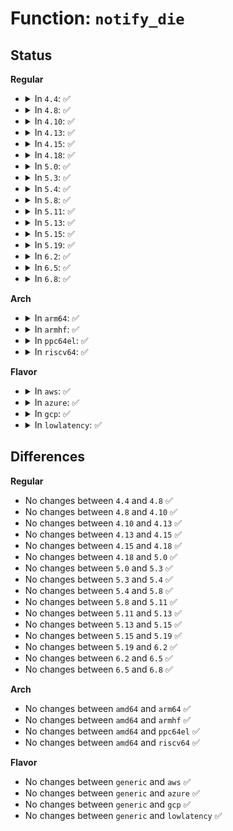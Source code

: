 # Function: <code>notify_die</code>

## Status
<b>Regular</b>
<ul>
<li>
<details>
<summary>In <code>4.4</code>: ✅</summary>

```c
int notify_die(enum die_val val, const char *str, struct pt_regs *regs, long int err, int trap, int sig);
```

**Collision:** Unique Global

**Inline:** No

**Transformation:** False

**Instances:**

```
In kernel/notifier.c (ffffffff810a1590)
Location: kernel/notifier.c:536
Inline: False
Direct callers:
  - arch/x86/kernel/traps.c:do_debug
  - arch/x86/kernel/traps.c:do_error_trap
  - arch/x86/kernel/traps.c:do_general_protection
  - arch/x86/kernel/traps.c:math_error
  - arch/x86/kernel/traps.c:do_double_fault
  - arch/x86/kernel/traps.c:do_bounds
```
**Symbols:**

```
ffffffff810a1590-ffffffff810a15eb: notify_die (STB_GLOBAL)
```
</details>
</li>
<li>
<details>
<summary>In <code>4.8</code>: ✅</summary>

```c
int notify_die(enum die_val val, const char *str, struct pt_regs *regs, long int err, int trap, int sig);
```

**Collision:** Unique Global

**Inline:** No

**Transformation:** False

**Instances:**

```
In kernel/notifier.c (ffffffff810a4cb0)
Location: kernel/notifier.c:536
Inline: False
Direct callers:
  - arch/x86/kernel/traps.c:math_error
  - arch/x86/kernel/traps.c:do_debug
  - arch/x86/kernel/traps.c:do_general_protection
  - arch/x86/kernel/traps.c:do_bounds
  - arch/x86/kernel/traps.c:do_double_fault
  - arch/x86/kernel/traps.c:do_error_trap
```
**Symbols:**

```
ffffffff810a4cb0-ffffffff810a4d0b: notify_die (STB_GLOBAL)
```
</details>
</li>
<li>
<details>
<summary>In <code>4.10</code>: ✅</summary>

```c
int notify_die(enum die_val val, const char *str, struct pt_regs *regs, long int err, int trap, int sig);
```

**Collision:** Unique Global

**Inline:** No

**Transformation:** False

**Instances:**

```
In kernel/notifier.c (ffffffff810aa910)
Location: kernel/notifier.c:536
Inline: False
Direct callers:
  - arch/x86/kernel/traps.c:math_error
  - arch/x86/kernel/traps.c:do_debug
  - arch/x86/kernel/traps.c:do_general_protection
  - arch/x86/kernel/traps.c:do_bounds
  - arch/x86/kernel/traps.c:do_double_fault
  - arch/x86/kernel/traps.c:do_error_trap
```
**Symbols:**

```
ffffffff810aa910-ffffffff810aa96b: notify_die (STB_GLOBAL)
```
</details>
</li>
<li>
<details>
<summary>In <code>4.13</code>: ✅</summary>

```c
int notify_die(enum die_val val, const char *str, struct pt_regs *regs, long int err, int trap, int sig);
```

**Collision:** Unique Global

**Inline:** No

**Transformation:** False

**Instances:**

```
In kernel/notifier.c (ffffffff810a7490)
Location: kernel/notifier.c:536
Inline: False
Direct callers:
  - arch/x86/kernel/traps.c:math_error
  - arch/x86/kernel/traps.c:do_debug
  - arch/x86/kernel/traps.c:do_general_protection
  - arch/x86/kernel/traps.c:do_bounds
  - arch/x86/kernel/traps.c:do_double_fault
  - arch/x86/kernel/traps.c:do_error_trap
```
**Symbols:**

```
ffffffff810a7490-ffffffff810a74eb: notify_die (STB_GLOBAL)
```
</details>
</li>
<li>
<details>
<summary>In <code>4.15</code>: ✅</summary>

```c
int notify_die(enum die_val val, const char *str, struct pt_regs *regs, long int err, int trap, int sig);
```

**Collision:** Unique Global

**Inline:** No

**Transformation:** False

**Instances:**

```
In kernel/notifier.c (ffffffff810adc10)
Location: kernel/notifier.c:536
Inline: False
Direct callers:
  - arch/x86/kernel/traps.c:math_error
  - arch/x86/kernel/traps.c:do_debug
  - arch/x86/kernel/traps.c:do_general_protection
  - arch/x86/kernel/traps.c:do_bounds
  - arch/x86/kernel/traps.c:do_double_fault
  - arch/x86/kernel/traps.c:do_error_trap
```
**Symbols:**

```
ffffffff810adc10-ffffffff810adc6b: notify_die (STB_GLOBAL)
```
</details>
</li>
<li>
<details>
<summary>In <code>4.18</code>: ✅</summary>

```c
int notify_die(enum die_val val, const char *str, struct pt_regs *regs, long int err, int trap, int sig);
```

**Collision:** Unique Global

**Inline:** No

**Transformation:** False

**Instances:**

```
In kernel/notifier.c (ffffffff810b4a80)
Location: kernel/notifier.c:536
Inline: False
Direct callers:
  - arch/x86/kernel/traps.c:math_error
  - arch/x86/kernel/traps.c:do_debug
  - arch/x86/kernel/traps.c:do_general_protection
  - arch/x86/kernel/traps.c:do_bounds
  - arch/x86/kernel/traps.c:do_double_fault
  - arch/x86/kernel/traps.c:do_error_trap
  - arch/x86/kernel/dumpstack.c:__die
```
**Symbols:**

```
ffffffff810b4a80-ffffffff810b4adb: notify_die (STB_GLOBAL)
```
</details>
</li>
<li>
<details>
<summary>In <code>5.0</code>: ✅</summary>

```c
int notify_die(enum die_val val, const char *str, struct pt_regs *regs, long int err, int trap, int sig);
```

**Collision:** Unique Global

**Inline:** No

**Transformation:** False

**Instances:**

```
In kernel/notifier.c (ffffffff810bdbd0)
Location: kernel/notifier.c:536
Inline: False
Direct callers:
  - arch/x86/kernel/traps.c:math_error
  - arch/x86/kernel/traps.c:do_debug
  - arch/x86/kernel/traps.c:do_general_protection
  - arch/x86/kernel/traps.c:do_bounds
  - arch/x86/kernel/traps.c:do_double_fault
  - arch/x86/kernel/traps.c:do_error_trap
  - arch/x86/kernel/dumpstack.c:__die
```
**Symbols:**

```
ffffffff810bdbd0-ffffffff810bdc2b: notify_die (STB_GLOBAL)
```
</details>
</li>
<li>
<details>
<summary>In <code>5.3</code>: ✅</summary>

```c
int notify_die(enum die_val val, const char *str, struct pt_regs *regs, long int err, int trap, int sig);
```

**Collision:** Unique Global

**Inline:** No

**Transformation:** False

**Instances:**

```
In kernel/notifier.c (ffffffff810c3b90)
Location: kernel/notifier.c:538
Inline: False
Direct callers:
  - arch/x86/kernel/traps.c:math_error
  - arch/x86/kernel/traps.c:do_debug
  - arch/x86/kernel/traps.c:do_general_protection
  - arch/x86/kernel/traps.c:do_bounds
  - arch/x86/kernel/traps.c:do_double_fault
  - arch/x86/kernel/traps.c:do_error_trap
  - arch/x86/kernel/dumpstack.c:__die
```
**Symbols:**

```
ffffffff810c3b90-ffffffff810c3beb: notify_die (STB_GLOBAL)
```
</details>
</li>
<li>
<details>
<summary>In <code>5.4</code>: ✅</summary>

```c
int notify_die(enum die_val val, const char *str, struct pt_regs *regs, long int err, int trap, int sig);
```

**Collision:** Unique Global

**Inline:** No

**Transformation:** False

**Instances:**

```
In kernel/notifier.c (ffffffff810ccca0)
Location: kernel/notifier.c:538
Inline: False
Direct callers:
  - arch/x86/kernel/traps.c:math_error
  - arch/x86/kernel/traps.c:do_debug
  - arch/x86/kernel/traps.c:do_general_protection
  - arch/x86/kernel/traps.c:do_bounds
  - arch/x86/kernel/traps.c:do_double_fault
  - arch/x86/kernel/traps.c:do_error_trap
  - arch/x86/kernel/dumpstack.c:__die
```
**Symbols:**

```
ffffffff810ccca0-ffffffff810cccfb: notify_die (STB_GLOBAL)
```
</details>
</li>
<li>
<details>
<summary>In <code>5.8</code>: ✅</summary>

```c
int notify_die(enum die_val val, const char *str, struct pt_regs *regs, long int err, int trap, int sig);
```

**Collision:** Unique Global

**Inline:** No

**Transformation:** False

**Instances:**

```
In kernel/notifier.c (ffffffff810d6e60)
Location: kernel/notifier.c:503
Inline: False
Direct callers:
  - arch/x86/kernel/traps.c:math_error
  - arch/x86/kernel/traps.c:handle_debug
  - arch/x86/kernel/traps.c:exc_general_protection
  - arch/x86/kernel/traps.c:exc_bounds
  - arch/x86/kernel/traps.c:exc_double_fault
  - arch/x86/kernel/traps.c:exc_alignment_check
  - arch/x86/kernel/traps.c:do_error_trap
  - arch/x86/kernel/dumpstack.c:__die_body
```
**Symbols:**

```
ffffffff810d6e60-ffffffff810d6ef3: notify_die (STB_GLOBAL)
```
</details>
</li>
<li>
<details>
<summary>In <code>5.11</code>: ✅</summary>

```c
int notify_die(enum die_val val, const char *str, struct pt_regs *regs, long int err, int trap, int sig);
```

**Collision:** Unique Global

**Inline:** No

**Transformation:** False

**Instances:**

```
In kernel/notifier.c (ffffffff810d1900)
Location: kernel/notifier.c:535
Inline: False
Direct callers:
  - arch/x86/kernel/traps.c:math_error
  - arch/x86/kernel/traps.c:noist_exc_debug
  - arch/x86/kernel/traps.c:exc_debug
  - arch/x86/kernel/traps.c:exc_general_protection
  - arch/x86/kernel/traps.c:exc_bounds
  - arch/x86/kernel/traps.c:exc_double_fault
  - arch/x86/kernel/traps.c:exc_alignment_check
  - arch/x86/kernel/traps.c:do_error_trap
  - arch/x86/kernel/dumpstack.c:__die_body
```
**Symbols:**

```
ffffffff810d1900-ffffffff810d199e: notify_die (STB_GLOBAL)
```
</details>
</li>
<li>
<details>
<summary>In <code>5.13</code>: ✅</summary>

```c
int notify_die(enum die_val val, const char *str, struct pt_regs *regs, long int err, int trap, int sig);
```

**Collision:** Unique Global

**Inline:** No

**Transformation:** False

**Instances:**

```
In kernel/notifier.c (ffffffff810d34e0)
Location: kernel/notifier.c:535
Inline: False
Direct callers:
  - arch/x86/kernel/traps.c:math_error
  - arch/x86/kernel/traps.c:noist_exc_debug
  - arch/x86/kernel/traps.c:exc_debug
  - arch/x86/kernel/traps.c:exc_general_protection
  - arch/x86/kernel/traps.c:exc_bounds
  - arch/x86/kernel/traps.c:exc_double_fault
  - arch/x86/kernel/traps.c:exc_alignment_check
  - arch/x86/kernel/traps.c:do_error_trap
  - arch/x86/kernel/dumpstack.c:__die_body
```
**Symbols:**

```
ffffffff810d34e0-ffffffff810d357e: notify_die (STB_GLOBAL)
```
</details>
</li>
<li>
<details>
<summary>In <code>5.15</code>: ✅</summary>

```c
int notify_die(enum die_val val, const char *str, struct pt_regs *regs, long int err, int trap, int sig);
```

**Collision:** Unique Global

**Inline:** No

**Transformation:** False

**Instances:**

```
In kernel/notifier.c (ffffffff810e6670)
Location: kernel/notifier.c:516
Inline: False
Direct callers:
  - arch/x86/kernel/traps.c:math_error
  - arch/x86/kernel/traps.c:noist_exc_debug
  - arch/x86/kernel/traps.c:exc_debug
  - arch/x86/kernel/traps.c:exc_general_protection
  - arch/x86/kernel/traps.c:exc_bounds
  - arch/x86/kernel/traps.c:exc_double_fault
  - arch/x86/kernel/traps.c:exc_alignment_check
  - arch/x86/kernel/traps.c:do_error_trap
  - arch/x86/kernel/dumpstack.c:__die_body
```
**Symbols:**

```
ffffffff810e6670-ffffffff810e670e: notify_die (STB_GLOBAL)
```
</details>
</li>
<li>
<details>
<summary>In <code>5.19</code>: ✅</summary>

```c
int notify_die(enum die_val val, const char *str, struct pt_regs *regs, long int err, int trap, int sig);
```

**Collision:** Unique Global

**Inline:** No

**Transformation:** False

**Instances:**

```
In kernel/notifier.c (ffffffff81100700)
Location: kernel/notifier.c:580
Inline: False
Direct callers:
  - arch/x86/kernel/traps.c:math_error
  - arch/x86/kernel/traps.c:noist_exc_debug
  - arch/x86/kernel/traps.c:exc_debug
  - arch/x86/kernel/traps.c:gp_try_fixup_and_notify
  - arch/x86/kernel/traps.c:exc_bounds
  - arch/x86/kernel/traps.c:exc_double_fault
  - arch/x86/kernel/traps.c:exc_alignment_check
  - arch/x86/kernel/traps.c:do_error_trap
  - arch/x86/kernel/dumpstack.c:__die_body
```
**Symbols:**

```
ffffffff81100700-ffffffff811007b5: notify_die (STB_GLOBAL)
```
</details>
</li>
<li>
<details>
<summary>In <code>6.2</code>: ✅</summary>

```c
int notify_die(enum die_val val, const char *str, struct pt_regs *regs, long int err, int trap, int sig);
```

**Collision:** Unique Global

**Inline:** No

**Transformation:** False

**Instances:**

```
In kernel/notifier.c (ffffffff81125640)
Location: kernel/notifier.c:580
Inline: False
Direct callers:
  - arch/x86/kernel/traps.c:math_error
  - arch/x86/kernel/traps.c:noist_exc_debug
  - arch/x86/kernel/traps.c:exc_debug
  - arch/x86/kernel/traps.c:gp_try_fixup_and_notify
  - arch/x86/kernel/traps.c:exc_bounds
  - arch/x86/kernel/traps.c:exc_double_fault
  - arch/x86/kernel/traps.c:exc_alignment_check
  - arch/x86/kernel/traps.c:do_error_trap
  - arch/x86/kernel/dumpstack.c:die_addr
  - arch/x86/kernel/dumpstack.c:die
```
**Symbols:**

```
ffffffff81125640-ffffffff811256f5: notify_die (STB_GLOBAL)
```
</details>
</li>
<li>
<details>
<summary>In <code>6.5</code>: ✅</summary>

```c
int notify_die(enum die_val val, const char *str, struct pt_regs *regs, long int err, int trap, int sig);
```

**Collision:** Unique Global

**Inline:** No

**Transformation:** False

**Instances:**

```
In kernel/notifier.c (ffffffff81132ab0)
Location: kernel/notifier.c:583
Inline: False
Direct callers:
  - arch/x86/kernel/traps.c:math_error
  - arch/x86/kernel/traps.c:noist_exc_debug
  - arch/x86/kernel/traps.c:exc_debug
  - arch/x86/kernel/traps.c:gp_try_fixup_and_notify
  - arch/x86/kernel/traps.c:exc_bounds
  - arch/x86/kernel/traps.c:exc_double_fault
  - arch/x86/kernel/traps.c:exc_alignment_check
  - arch/x86/kernel/traps.c:do_error_trap
  - arch/x86/kernel/dumpstack.c:die_addr
  - arch/x86/kernel/dumpstack.c:die
```
**Symbols:**

```
ffffffff81132ab0-ffffffff81132b32: notify_die (STB_GLOBAL)
```
</details>
</li>
<li>
<details>
<summary>In <code>6.8</code>: ✅</summary>

```c
int notify_die(enum die_val val, const char *str, struct pt_regs *regs, long int err, int trap, int sig);
```

**Collision:** Unique Global

**Inline:** No

**Transformation:** False

**Instances:**

```
In kernel/notifier.c (ffffffff8113d9c0)
Location: kernel/notifier.c:583
Inline: False
Direct callers:
  - arch/x86/kernel/traps.c:math_error
  - arch/x86/kernel/traps.c:noist_exc_debug
  - arch/x86/kernel/traps.c:exc_debug
  - arch/x86/kernel/traps.c:gp_try_fixup_and_notify
  - arch/x86/kernel/traps.c:exc_bounds
  - arch/x86/kernel/traps.c:exc_double_fault
  - arch/x86/kernel/traps.c:exc_alignment_check
  - arch/x86/kernel/traps.c:do_error_trap
  - arch/x86/kernel/dumpstack.c:die_addr
  - arch/x86/kernel/dumpstack.c:die
```
**Symbols:**

```
ffffffff8113d9c0-ffffffff8113da42: notify_die (STB_GLOBAL)
```
</details>
</li>
</ul>
<b>Arch</b>
<ul>
<li>
<details>
<summary>In <code>arm64</code>: ✅</summary>

```c
int notify_die(enum die_val val, const char *str, struct pt_regs *regs, long int err, int trap, int sig);
```

**Collision:** Unique Global

**Inline:** No

**Transformation:** False

**Instances:**

```
In kernel/notifier.c (ffff80001012bb10)
Location: kernel/notifier.c:538
Inline: False
Direct callers:
  - arch/arm64/kernel/traps.c:die
```
**Symbols:**

```
ffff80001012bb10-ffff80001012bb7c: notify_die (STB_GLOBAL)
```
</details>
</li>
<li>
<details>
<summary>In <code>armhf</code>: ✅</summary>

```c
int notify_die(enum die_val val, const char *str, struct pt_regs *regs, long int err, int trap, int sig);
```

**Collision:** Unique Global

**Inline:** No

**Transformation:** False

**Instances:**

```
In kernel/notifier.c (c037bf3c)
Location: kernel/notifier.c:538
Inline: False
Direct callers:
  - arch/arm/kernel/traps.c:die
```
**Symbols:**

```
c037bf3c-c037bfc0: notify_die (STB_GLOBAL)
```
</details>
</li>
<li>
<details>
<summary>In <code>ppc64el</code>: ✅</summary>

```c
int notify_die(enum die_val val, const char *str, struct pt_regs *regs, long int err, int trap, int sig);
```

**Collision:** Unique Global

**Inline:** No

**Transformation:** False

**Instances:**

```
In kernel/notifier.c (c000000000174650)
Location: kernel/notifier.c:538
Inline: False
Direct callers:
  - arch/powerpc/kernel/process.c:do_break
  - arch/powerpc/kernel/traps.c:program_check_exception
  - arch/powerpc/kernel/traps.c:instruction_breakpoint_exception
  - arch/powerpc/kernel/traps.c:__die
```
**Symbols:**

```
c000000000174650-c0000000001746cc: notify_die (STB_GLOBAL)
```
</details>
</li>
<li>
<details>
<summary>In <code>riscv64</code>: ✅</summary>

```c
int notify_die(enum die_val val, const char *str, struct pt_regs *regs, long int err, int trap, int sig);
```

**Collision:** Unique Global

**Inline:** No

**Transformation:** False

**Instances:**

```
In kernel/notifier.c (ffffffe0000e0e52)
Location: kernel/notifier.c:538
Inline: False
Direct callers:
  - arch/riscv/kernel/traps.c:die
```
**Symbols:**

```
ffffffe0000e0e52-ffffffe0000e0e94: notify_die (STB_GLOBAL)
```
</details>
</li>
</ul>
<b>Flavor</b>
<ul>
<li>
<details>
<summary>In <code>aws</code>: ✅</summary>

```c
int notify_die(enum die_val val, const char *str, struct pt_regs *regs, long int err, int trap, int sig);
```

**Collision:** Unique Global

**Inline:** No

**Transformation:** False

**Instances:**

```
In kernel/notifier.c (ffffffff810c7020)
Location: kernel/notifier.c:538
Inline: False
Direct callers:
  - arch/x86/kernel/traps.c:math_error
  - arch/x86/kernel/traps.c:do_debug
  - arch/x86/kernel/traps.c:do_general_protection
  - arch/x86/kernel/traps.c:do_bounds
  - arch/x86/kernel/traps.c:do_double_fault
  - arch/x86/kernel/traps.c:do_error_trap
  - arch/x86/kernel/dumpstack.c:__die
```
**Symbols:**

```
ffffffff810c7020-ffffffff810c707b: notify_die (STB_GLOBAL)
```
</details>
</li>
<li>
<details>
<summary>In <code>azure</code>: ✅</summary>

```c
int notify_die(enum die_val val, const char *str, struct pt_regs *regs, long int err, int trap, int sig);
```

**Collision:** Unique Global

**Inline:** No

**Transformation:** False

**Instances:**

```
In kernel/notifier.c (ffffffff810b5840)
Location: kernel/notifier.c:538
Inline: False
Direct callers:
  - arch/x86/kernel/traps.c:math_error
  - arch/x86/kernel/traps.c:do_debug
  - arch/x86/kernel/traps.c:do_general_protection
  - arch/x86/kernel/traps.c:do_bounds
  - arch/x86/kernel/traps.c:do_double_fault
  - arch/x86/kernel/traps.c:do_error_trap
  - arch/x86/kernel/dumpstack.c:__die
```
**Symbols:**

```
ffffffff810b5840-ffffffff810b589b: notify_die (STB_GLOBAL)
```
</details>
</li>
<li>
<details>
<summary>In <code>gcp</code>: ✅</summary>

```c
int notify_die(enum die_val val, const char *str, struct pt_regs *regs, long int err, int trap, int sig);
```

**Collision:** Unique Global

**Inline:** No

**Transformation:** False

**Instances:**

```
In kernel/notifier.c (ffffffff810c6570)
Location: kernel/notifier.c:538
Inline: False
Direct callers:
  - arch/x86/kernel/traps.c:math_error
  - arch/x86/kernel/traps.c:do_debug
  - arch/x86/kernel/traps.c:do_general_protection
  - arch/x86/kernel/traps.c:do_bounds
  - arch/x86/kernel/traps.c:do_double_fault
  - arch/x86/kernel/traps.c:do_error_trap
  - arch/x86/kernel/dumpstack.c:__die
```
**Symbols:**

```
ffffffff810c6570-ffffffff810c65cb: notify_die (STB_GLOBAL)
```
</details>
</li>
<li>
<details>
<summary>In <code>lowlatency</code>: ✅</summary>

```c
int notify_die(enum die_val val, const char *str, struct pt_regs *regs, long int err, int trap, int sig);
```

**Collision:** Unique Global

**Inline:** No

**Transformation:** False

**Instances:**

```
In kernel/notifier.c (ffffffff810cebb0)
Location: kernel/notifier.c:538
Inline: False
Direct callers:
  - arch/x86/kernel/traps.c:math_error
  - arch/x86/kernel/traps.c:do_debug
  - arch/x86/kernel/traps.c:do_general_protection
  - arch/x86/kernel/traps.c:do_bounds
  - arch/x86/kernel/traps.c:do_double_fault
  - arch/x86/kernel/traps.c:do_error_trap
  - arch/x86/kernel/dumpstack.c:__die
```
**Symbols:**

```
ffffffff810cebb0-ffffffff810cec03: notify_die (STB_GLOBAL)
```
</details>
</li>
</ul>

## Differences
<b>Regular</b>
<ul>
<li>
No changes between <code>4.4</code> and <code>4.8</code> ✅
</li>
<li>
No changes between <code>4.8</code> and <code>4.10</code> ✅
</li>
<li>
No changes between <code>4.10</code> and <code>4.13</code> ✅
</li>
<li>
No changes between <code>4.13</code> and <code>4.15</code> ✅
</li>
<li>
No changes between <code>4.15</code> and <code>4.18</code> ✅
</li>
<li>
No changes between <code>4.18</code> and <code>5.0</code> ✅
</li>
<li>
No changes between <code>5.0</code> and <code>5.3</code> ✅
</li>
<li>
No changes between <code>5.3</code> and <code>5.4</code> ✅
</li>
<li>
No changes between <code>5.4</code> and <code>5.8</code> ✅
</li>
<li>
No changes between <code>5.8</code> and <code>5.11</code> ✅
</li>
<li>
No changes between <code>5.11</code> and <code>5.13</code> ✅
</li>
<li>
No changes between <code>5.13</code> and <code>5.15</code> ✅
</li>
<li>
No changes between <code>5.15</code> and <code>5.19</code> ✅
</li>
<li>
No changes between <code>5.19</code> and <code>6.2</code> ✅
</li>
<li>
No changes between <code>6.2</code> and <code>6.5</code> ✅
</li>
<li>
No changes between <code>6.5</code> and <code>6.8</code> ✅
</li>
</ul>
<b>Arch</b>
<ul>
<li>
No changes between <code>amd64</code> and <code>arm64</code> ✅
</li>
<li>
No changes between <code>amd64</code> and <code>armhf</code> ✅
</li>
<li>
No changes between <code>amd64</code> and <code>ppc64el</code> ✅
</li>
<li>
No changes between <code>amd64</code> and <code>riscv64</code> ✅
</li>
</ul>
<b>Flavor</b>
<ul>
<li>
No changes between <code>generic</code> and <code>aws</code> ✅
</li>
<li>
No changes between <code>generic</code> and <code>azure</code> ✅
</li>
<li>
No changes between <code>generic</code> and <code>gcp</code> ✅
</li>
<li>
No changes between <code>generic</code> and <code>lowlatency</code> ✅
</li>
</ul>
